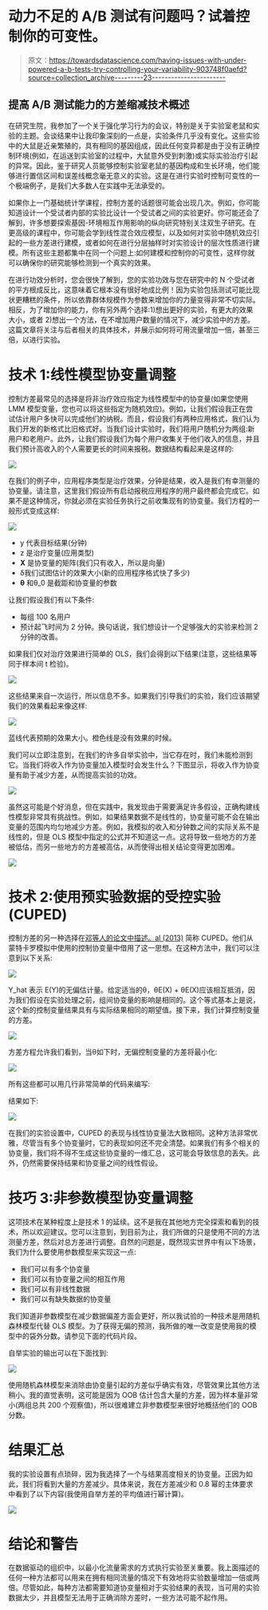 # 动力不足的 A/B 测试有问题吗？试着控制你的可变性。

> 原文：<https://towardsdatascience.com/having-issues-with-under-powered-a-b-tests-try-controlling-your-variability-903748f0aefd?source=collection_archive---------23----------------------->

## 提高 A/B 测试能力的方差缩减技术概述

在研究生院，我参加了一个关于强化学习行为的会议，特别是关于实验室老鼠和实验的主题。会谈结果中让我印象深刻的一点是，实验条件几乎没有变化。这些实验中的大鼠是近亲繁殖的，具有相同的基因组成，因此任何变异都是由于没有正确控制环境(例如，在运送到实验室的过程中，大鼠意外受到刺激)或实际实验治疗引起的异常。因此，鉴于研究人员能够控制实验室老鼠的基因构成和生长环境，他们能够进行置信区间和误差线概念毫无意义的实验。这是在进行实验时控制可变性的一个极端例子，是我们大多数人在实践中无法承受的。

如果你上一门基础统计学课程，控制方差的话题很可能会出现几次。例如，你可能知道设计一个受试者内部的实验比设计一个受试者之间的实验更好。你可能还会了解到，许多想要探索基因-环境相互作用影响的纵向研究特别关注双生子研究。在更高级的课程中，你可能会学到线性混合效应模型，以及如何对实验中随机效应引起的一些方差进行建模，或者如何在进行分层抽样时对实验设计的层次性质进行建模。所有这些主题都集中在同一个问题上:如何建模和控制你的可变性，这样你就可以确保你的研究能够检测到一个真实的效果。

在进行功效分析时，您会很快了解到，您的实验功效与您在研究中的 N 个受试者的平方根成反比，这意味着它根本没有很好地成比例！因为实验包括测试可能比现状更糟糕的条件，所以依靠群体规模作为参数来增加你的力量变得非常不切实际。相反，为了增加你的能力，你有另外两个选择:1)想出更好的实验，有更大的效果大小，或者 2)想出一个方法，在不增加用户数量的情况下，减少实验中的方差。这篇文章将关注与后者相关的具体技术，并展示如何将可用流量增加一倍，甚至三倍，以进行实验。

# **技术 1:线性模型协变量调整**

控制方差最常见的选择是将非治疗效应指定为线性模型中的协变量(如果您使用 LMM 模型变量，您也可以将这些指定为随机效应)。例如，让我们假设我正在尝试估计用户多快可以完成他们的纳税。而且，假设我们有两种应用格式，我们认为我们开发的新格式比旧格式好。当我们设计实验时，我们将用户随机分为两组:新用户和老用户。此外，让我们假设我们为每个用户收集关于他们收入的信息，并且我们预计高收入的个人需要更长的时间来报税。数据结构看起来是这样的:

![](img/ec0be6e454e81e8d6761a19d38c628b2.png)

在我们的例子中，应用程序类型是治疗效果，分钟是结果，收入是我们有幸测量的协变量。请注意，这里我们假设所有启动报税应用程序的用户最终都会完成它。如果不是这种情况，你就必须在实验任务执行之前收集现有的协变量。我们方程的一般形式变成这样:

![](img/ac768520e2edee1fb37cd1b5922e4d0d.png)

*   y 代表目标结果(分钟)
*   z 是治疗变量(应用类型)
*   **X** 是协变量的矩阵(我们只有收入，所以是向量)
*   δ我们试图估计的效果大小(新的应用程序格式快了多少)
*   **θ** 和θ_0 是截距和协变量的参数

让我们假设我们有以下条件:

*   每组 100 名用户
*   预计起飞时间为 2 分钟。换句话说，我们想设计一个足够强大的实验来检测 2 分钟的改善。

如果我们仅对治疗效果进行简单的 OLS，我们会得到以下结果(注意，这些结果等同于样本间 t 检验)。

![](img/d28fd993df3cd7c01b5c092935bbcf8b.png)

这些结果来自一次运行，所以信息不多。如果我们引导我们的实验，我们应该期望我们的效果看起来像这样:

![](img/4de62e6e6f64d3ee234c4dd3cd629fa6.png)

蓝线代表预期的效果大小。橙色线是没有效果的时候。

我们可以立即注意到，在我们的许多自举实验中，当它存在时，我们未能检测到它。当我们将收入作为协变量加入模型时会发生什么？下图显示，将收入作为协变量有助于减少方差，从而提高实验的功效。

![](img/d1019854e52db0864d1411b09d01883b.png)

虽然这可能是个好消息，但在实践中，我发现由于需要满足许多假设，正确构建线性模型非常具有挑战性。例如，如果结果数据不是线性的，协变量可能不会在输出变量的范围内均匀地减少方差。例如，我模拟的收入和分钟数之间的实际关系不是线性的，但是 OLS 模型中指定的公式并不知道这一点。这将导致一些地方的方差被低估，而另一些地方的方差被高估，从而使得出相关结论变得更加困难。

![](img/ed5c516d01d8616aca7fda229450ae23.png)

# **技术 2:使用预实验数据的受控实验(CUPED)**

控制方差的另一种选择在[邓等人的论文中描述。al (2013)](https://www.exp-platform.com/Documents/2013-02-CUPED-ImprovingSensitivityOfControlledExperiments.pdf) 简称 CUPED。他们从蒙特卡罗模拟中使用的控制协变量中借用了这一思想。在这种方法中，我们可以注意到以下关系:

![](img/90a219f770d1da81091b18415a2075b7.png)

Y_hat 表示 E(Y)的无偏估计量。给定适当的θ，θE(X) + θE(X)应该相互抵消，因为我们假设在实验处理之前，组间协变量的影响是相同的。这个等式基本上是说，这个新的控制变量结果具有与实际结果相同的期望值。接下来，我们计算控制变量的方差。

![](img/f436606bb3de9d7107800e95f4478064.png)

方差方程允许我们看到，当θ如下时，无偏控制变量的方差将最小化:

![](img/2eabe7c2676c3f9a6b779a0bf6974dff.png)

所有这些都可以用几行非常简单的代码来编写:

结果如下:

![](img/6b5fe7d1711be9e6f175b382dab1b6e7.png)

在我们的实验设置中，CUPED 的表现与线性协变量法大致相同。这种方法非常优雅，尽管当有多个协变量时，它的表现如何还不完全清楚。如果我们有多个相关的协变量，我们将不得不生成这些协变量的一维汇总，这可能会导致信息的丢失。此外，仍然需要保持结果和协变量之间的线性假设。

# **技巧 3:非参数模型协变量调整**

这项技术在某种程度上是技术 1 的延续。这不是我在其他地方完全探索和看到的技术，所以欢迎建议。您可以注意到，到目前为止，我们所做的只是使用不同的方法测量方差，然后对总方差进行调整。自然的问题是，既然现实世界中有以下场景，我们为什么要使用参数模型来实现这一点:

*   我们可以有多个协变量
*   我们可以有协变量之间的相互作用
*   我们可以有非线性数据
*   我们可以有缺失数据的协变量

我们知道非参数模型在减少数据偏差方面会更好，所以我试验的一种技术是用随机森林模型代替 OLS 模型。为了获得无偏的预测，我所做的唯一改变是使用我的模型中的袋外分数。请参见下面的代码片段。

自举实验的输出可以在下面找到:

![](img/bc0b743b489387140c5a6ea57f7cb1e9.png)

使用随机森林模型来消除由协变量引起的方差似乎确实有效，尽管效果比其他方法稍小。我的直觉表明，这可能是因为 OOB 估计包含大量的方差，因为样本量非常小(两组总共 200 个观察值)，所以很难建立非参数模型来很好地概括他们的 OOB 分数。

# **结果汇总**

我的实验设置有点琐碎，因为我选择了一个与结果高度相关的协变量。正因为如此，我们将看到大量的方差减少。具体来说，我在方差减少和 0.8 幂的主体要求中看到了以下内容(我使用自举方差的平均值进行幂计算)。

![](img/1b303f39ce40d323de871e4a690e05a7.png)

# 结论和警告

在数据驱动的组织中，以最小化流量需求的方式执行实验至关重要。我上面描述的任何一种方法都可以用来在拥有相同流量的情况下有效地将实验数量增加一倍或两倍。尽管如此，每种方法都需要知道协变量相对于实验结果的表现，当可用的实验数据太少，并且模型无法用于正确消除方差时，一些方法可能不起作用。